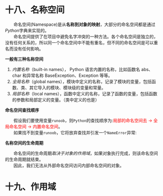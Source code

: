 # 十八、名称空间
&emsp;&emsp;命名空间(Namespace)是从**名称到对象的映射**，大部分的命名空间都是通过*Python*字典来实现的。<br>
&emsp;&emsp;命名空间提供了在项目中避免名字冲突的一种方法。各个命名空间是独立的，没有任何关系的，所以同一个命名空间中不能有重名，但不同的命名空间是可以重名而没有任何影响。

**一般有三种名称空间**
1. *内置名称*（built-in names）， Python 语言内置的名称，比如函数名 abs、char 和异常名称 BaseException、Exception 等等。
2. *全局名称*（global names），模块中定义的名称，记录了模块的变量，包括函数、类、其它导入的模块、模块级的变量和常量。
3. *局部名称*（local names），函数中定义的名称，记录了函数的变量，包括函数的参数和局部定义的变量。（类中定义的也是）

**命名空间查找顺序**

&emsp;&emsp;假设我们要使用变量`runoob`，则`Python`的查找顺序为:<span style="color: red;">局部的命名空间去 -> 全局命名空间 -> 内置命名空间</span>。<br>
&emsp;&emsp;如果找不到变量`runoob`，它将放弃查找并引发一个`NameError`异常:

**名称空间的生命周期**

&emsp;&emsp;命名空间的生命周期*取决于对象的作用域*，如果对象执行完成，则该命名空间的生命周期就结束。<br>
&emsp;&emsp;因此，我们无法从外部命名空间访问内部命名空间的对象。

# 十九、作用域

